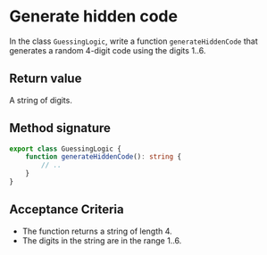 # Generate hidden code

In the class `GuessingLogic`, write a function `generateHiddenCode` that generates a random 4-digit code using the digits 1..6.

## Return value

A string of digits.

## Method signature

```ts
export class GuessingLogic {
    function generateHiddenCode(): string {
        // ..
    }
}
```

## Acceptance Criteria

* The function returns a string of length 4.
* The digits in the string are in the range 1..6.
